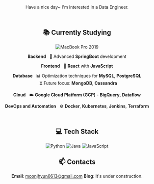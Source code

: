 <div align="center">

Have a nice day~ I'm interested in a Data Engineer.

<br>

## 📚 Currently Studying
![MacBook Pro 2019](https://img.shields.io/badge/Apple-MacBook_Pro_2019-999999?style=flat&logo=apple&logoColor=white)
<br>

**Backend**
  &nbsp; 🚀 Advanced **SpringBoot** development

**Frontend**
  &nbsp; 🎨 **React** with **JavaScript**

**Database**
  &nbsp; 📊 Optimization techniques for **MySQL**, **PostgreSQL**  
  &nbsp; ⏳ Future focus: **MongoDB**, **Cassandra**

**Cloud**
  &nbsp; ☁️ **Google Cloud Platform (GCP)** - **BigQuery**, **Dataflow**

**DevOps and Automation**
  &nbsp; ⚙️ **Docker**, **Kubernetes**, **Jenkins**, **Terraform**

<br>


## 💻 Tech Stack
![Python](https://img.shields.io/badge/Python-3776AB?style=flat&logo=python&logoColor=white)
![Java](https://img.shields.io/badge/Java-007396?style=flat&logo=java&logoColor=white)
![JavaScript](https://img.shields.io/badge/JavaScript-F7DF1E?style=flat&logo=javascript&logoColor=black)
<br>

## 📫 Contacts
**Email**: moonjhyun0613@gmail.com
**Blog**: It's under construction.

</div>
